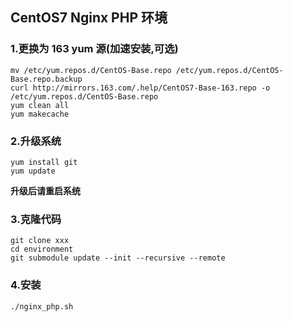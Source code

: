 ## CentOS7 Nginx PHP 环境 

### 1.更换为 163 yum 源(加速安装,可选)
```
mv /etc/yum.repos.d/CentOS-Base.repo /etc/yum.repos.d/CentOS-Base.repo.backup
curl http://mirrors.163.com/.help/CentOS7-Base-163.repo -o /etc/yum.repos.d/CentOS-Base.repo
yum clean all
yum makecache
```

### 2.升级系统
```
yum install git
yum update
```
**升级后请重启系统**

### 3.克隆代码
```
git clone xxx
cd environment
git submodule update --init --recursive --remote
```

### 4.安装
```
./nginx_php.sh
```

